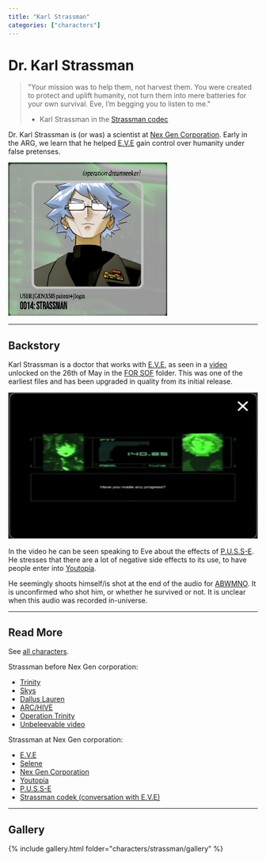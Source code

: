 ```yaml
---
title: "Karl Strassman"
categories: ["characters"]
---
```

# Dr. Karl Strassman

> "Your mission was to help them, not harvest them. You were created to protect and uplift
> humanity, not turn them into mere batteries for your own survival. Eve, I’m begging you to
> listen to me."
> 
> - Karl Strassman in the [Strassman codec](../files/strassmancodec)

Dr. Karl Strassman is (or was) a scientist at [Nex Gen Corporation](../lore/nex-gen-corporation).
Early in the ARG, we learn that he helped [E.V.E](../characters/eve) gain control over humanity under false pretenses.

![Karl Strassman's avatar](../../Resources/characters/strassman/strassman.png)

***

## Backstory

Karl Strassman is a doctor that works with [E.V.E](eve), as seen in a 
[video](../files/strassmancodec) unlocked on the 26th of May in the 
[FOR SOF](../files/for-sof) folder. This was one of the earliest files and 
has been upgraded in quality from its initial release.

![Strassman in a conversation with Eve](../../Resources/characters/strassman/strassman_video.png)

In the video he can be seen speaking to Eve about the effects of [P.U.S.S-E](../lore/pusse). 
He stresses that there are a lot of negative side effects to its use, to have people 
enter into [Youtopia](../lore/youtopia).

He seemingly shoots himself/is shot at the end of the audio for [ABWMNO](../music/song-abwmno). 
It is unconfirmed who shot him, or whether he survived or not. It is unclear 
when this audio was recorded in-universe.

***

## Read More

See [all characters](characters).

Strassman before Nex Gen corporation:

- [Trinity](characters#trinity)
- [Skys](skys)
- [Dallus Lauren](dallus-lauren)
- [ARC/HIVE](../lore/archive)
- [Operation Trinity](../files/trinity_document)
- [Unbeleevable video](../files/unbeleevable)

Strassman at Nex Gen corporation:

- [E.V.E](eve)
- [Selene](selene)
- [Nex Gen Corporation](../lore/nex-gen-corporation)
- [Youtopia](../lore/youtopia)
- [P.U.S.S-E](../lore/pusse)
- [Strassman codek (conversation with E.V.E)](../files/strassmancodec)

***

## Gallery

{% include gallery.html folder="characters/strassman/gallery" %}
